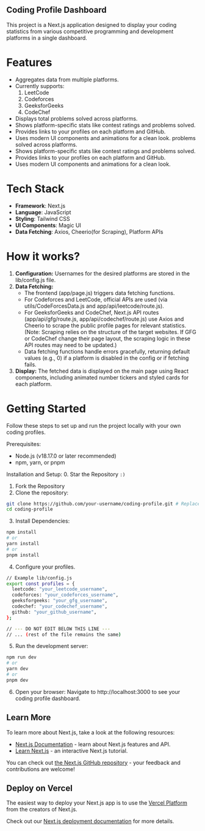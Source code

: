 ## Coding Profile Dashboard
This project is a Next.js application designed to display your coding statistics from various competitive programming and development platforms in a single dashboard.

# Features
* Aggregates data from multiple platforms.
* Currently supports:
    1. LeetCode
    2. Codeforces
    3. GeeksforGeeks
    4. CodeChef
* Displays total problems solved across platforms.
* Shows platform-specific stats like contest ratings and problems solved.
* Provides links to your profiles on each platform and GitHub.
* Uses modern UI components and animations for a clean look. problems solved across platforms.
* Shows platform-specific stats like contest ratings and problems solved.
* Provides links to your profiles on each platform and GitHub.
* Uses modern UI components and animations for a clean look.

# Tech Stack
* <b>Framework</b>: Next.js
* <b>Language</b>: JavaScript
* <b>Styling</b>: Tailwind CSS
* <b>UI Components</b>: Magic UI
* <b>Data Fetching</b>: Axios, Cheerio(for Scraping), Platform APIs

# How it works?
1. <b>Configuration:</b> Usernames for the desired platforms are stored in the lib/config.js file.
2. <b>Data Fetching:</b>
    * The frontend (app/page.js) triggers data fetching functions.
    * For Codeforces and LeetCode, official APIs are used (via utils/CodeForcesData.js and app/api/leetcode/route.js).
    * For GeeksforGeeks and CodeChef, Next.js API routes (app/api/gfg/route.js, app/api/codechef/route.js) use Axios and Cheerio to scrape the public profile pages for relevant statistics. (Note: Scraping relies on the structure of the target websites. If GFG or CodeChef change their page layout, the scraping logic in these API routes may need to be updated.)
    * Data fetching functions handle errors gracefully, returning default values (e.g., 0) if a platform is disabled in the config or if fetching fails.
3. <b>Display:</b> The fetched data is displayed on the main page using React components, including animated number tickers and styled cards for each platform.

# Getting Started
Follow these steps to set up and run the project locally with your own coding profiles.

Prerequisites:
* Node.js (v18.17.0 or later recommended)
* npm, yarn, or pnpm

Installation and Setup:
0. Star the Repository `:)`
1. Fork the Repository
2. Clone the repository:
```bash
git clone https://github.com/your-username/coding-profile.git # Replace with the actual repo URL
cd coding-profile
```
3. Install Dependencies:
```bash
npm install
# or
yarn install
# or
pnpm install
```
4. Configure your profiles.
```bash
// Example lib/config.js
export const profiles = {
  leetcode: "your_leetcode_username",
  codeforces: "your_codeforces_username",
  geeksforgeeks: "your_gfg_username",
  codechef: "your_codechef_username",
  github: "your_github_username",
};

// --- DO NOT EDIT BELOW THIS LINE ---
// ... (rest of the file remains the same)
```
5. Run the development server:
```bash
npm run dev
# or
yarn dev
# or
pnpm dev
```
6. Open your browser: Navigate to http://localhost:3000 to see your coding profile dashboard.

## Learn More
To learn more about Next.js, take a look at the following resources:

- [Next.js Documentation](https://nextjs.org/docs) - learn about Next.js features and API.
- [Learn Next.js](https://nextjs.org/learn) - an interactive Next.js tutorial.

You can check out [the Next.js GitHub repository](https://github.com/vercel/next.js/) - your feedback and contributions are welcome!

## Deploy on Vercel
The easiest way to deploy your Next.js app is to use the [Vercel Platform](https://vercel.com/new?utm_medium=default-template&filter=next.js&utm_source=create-next-app&utm_campaign=create-next-app-readme) from the creators of Next.js.

Check out our [Next.js deployment documentation](https://nextjs.org/docs/deployment) for more details.
